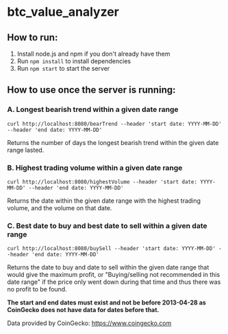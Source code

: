# btc_value_analyzer

## How to run:
1. Install node.js and npm if you don't already have them
2. Run `npm install` to install dependencies
3. Run `npm start` to start the server

## How to use once the server is running:

### A. Longest bearish trend within a given date range
`curl http://localhost:8080/bearTrend --header 'start date: YYYY-MM-DD' --header 'end date: YYYY-MM-DD'`

Returns the number of days the longest bearish trend within the given date range lasted.

### B. Highest trading volume within a given date range
`curl http://localhost:8080/highestVolume --header 'start date: YYYY-MM-DD' --header 'end date: YYYY-MM-DD'`

Returns the date within the given date range with the highest trading volume, and the volume on that date.

### C. Best date to buy and best date to sell within a given date range
`curl http://localhost:8080/buySell --header 'start date: YYYY-MM-DD' --header 'end date: YYYY-MM-DD'`

Returns the date to buy and date to sell within the given date range that would give the maximum profit, or "Buying/selling not recommended in this date range"
if the price only went down during that time and thus there was no profit to be found.


**The start and end dates must exist and not be before 2013-04-28 as CoinGecko does not have data for dates before that.**

Data provided by CoinGecko: https://www.coingecko.com

